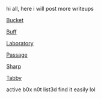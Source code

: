 >>
hi all, here i will post more writeups

[Bucket](https://repo4chu.github.io/hackthebox/bucket)

[Buff](https://repo4chu.github.io/hackthebox/buff)

[Laboratory](https://repo4chu.github.io/hackthebox/laboratory)

[Passage](https://repo4chu.github.io/hackthebox/passage)

[Sharp](https://repo4chu.github.io/hackthebox/sharp)

[Tabby](https://repo4chu.github.io/hackthebox/tabby)


active b0x n0t list3d find it easily lol
